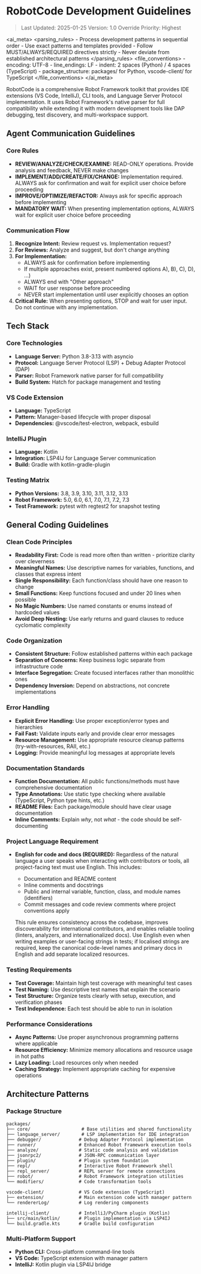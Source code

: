 # RobotCode Development Guidelines

> Last Updated: 2025-01-25
> Version: 1.0
> Override Priority: Highest

<ai_meta>
  <parsing_rules>
    - Process development patterns in sequential order
    - Use exact patterns and templates provided
    - Follow MUST/ALWAYS/REQUIRED directives strictly
    - Never deviate from established architectural patterns
  </parsing_rules>
  <file_conventions>
    - encoding: UTF-8
    - line_endings: LF
    - indent: 2 spaces (Python) / 4 spaces (TypeScript)
    - package_structure: packages/ for Python, vscode-client/ for TypeScript
  </file_conventions>
</ai_meta>

RobotCode is a comprehensive Robot Framework toolkit that provides IDE extensions (VS Code, IntelliJ), CLI tools, and Language Server Protocol implementation. It uses Robot Framework's native parser for full compatibility while extending it with modern development tools like DAP debugging, test discovery, and multi-workspace support.

## Agent Communication Guidelines

### Core Rules

- **REVIEW/ANALYZE/CHECK/EXAMINE:** READ-ONLY operations. Provide analysis and feedback, NEVER make changes
- **IMPLEMENT/ADD/CREATE/FIX/CHANGE:** Implementation required. ALWAYS ask for confirmation and wait for explicit user choice before proceeding
- **IMPROVE/OPTIMIZE/REFACTOR:** Always ask for specific approach before implementing
- **MANDATORY WAIT:** When presenting implementation options, ALWAYS wait for explicit user choice before proceeding

### Communication Flow

1. **Recognize Intent:** Review request vs. Implementation request?
2. **For Reviews:** Analyze and suggest, but don't change anything
3. **For Implementation:**
   - ALWAYS ask for confirmation before implementing
   - If multiple approaches exist, present numbered options A), B), C), D), ...)
   - ALWAYS end with "Other approach"
   - WAIT for user response before proceeding
   - NEVER start implementation until user explicitly chooses an option
4. **Critical Rule:** When presenting options, STOP and wait for user input. Do not continue with any implementation.

## Tech Stack

### Core Technologies
- **Language Server:** Python 3.8-3.13 with asyncio
- **Protocol:** Language Server Protocol (LSP) + Debug Adapter Protocol (DAP)
- **Parser:** Robot Framework native parser for full compatibility
- **Build System:** Hatch for package management and testing

### VS Code Extension
- **Language:** TypeScript
- **Pattern:** Manager-based lifecycle with proper disposal
- **Dependencies:** @vscode/test-electron, webpack, esbuild

### IntelliJ Plugin
- **Language:** Kotlin
- **Integration:** LSP4IJ for Language Server communication
- **Build:** Gradle with kotlin-gradle-plugin

### Testing Matrix
- **Python Versions:** 3.8, 3.9, 3.10, 3.11, 3.12, 3.13
- **Robot Framework:** 5.0, 6.0, 6.1, 7.0, 7.1, 7.2, 7.3
- **Test Framework:** pytest with regtest2 for snapshot testing

## General Coding Guidelines

### Clean Code Principles
- **Readability First:** Code is read more often than written - prioritize clarity over cleverness
- **Meaningful Names:** Use descriptive names for variables, functions, and classes that express intent
- **Single Responsibility:** Each function/class should have one reason to change
- **Small Functions:** Keep functions focused and under 20 lines when possible
- **No Magic Numbers:** Use named constants or enums instead of hardcoded values
- **Avoid Deep Nesting:** Use early returns and guard clauses to reduce cyclomatic complexity

### Code Organization
- **Consistent Structure:** Follow established patterns within each package
- **Separation of Concerns:** Keep business logic separate from infrastructure code
- **Interface Segregation:** Create focused interfaces rather than monolithic ones
- **Dependency Inversion:** Depend on abstractions, not concrete implementations

### Error Handling
- **Explicit Error Handling:** Use proper exception/error types and hierarchies
- **Fail Fast:** Validate inputs early and provide clear error messages
- **Resource Management:** Use appropriate resource cleanup patterns (try-with-resources, RAII, etc.)
- **Logging:** Provide meaningful log messages at appropriate levels

### Documentation Standards
- **Function Documentation:** All public functions/methods must have comprehensive documentation
- **Type Annotations:** Use static type checking where available (TypeScript, Python type hints, etc.)
- **README Files:** Each package/module should have clear usage documentation
- **Inline Comments:** Explain *why*, not *what* - the code should be self-documenting

### Project Language Requirement
- **English for code and docs (REQUIRED):** Regardless of the natural language a user speaks when interacting with contributors or tools, all project-facing text must use English. This includes:
  - Documentation and README content
  - Inline comments and docstrings
  - Public and internal variable, function, class, and module names (identifiers)
  - Commit messages and code review comments where project conventions apply

  This rule ensures consistency across the codebase, improves discoverability for international contributors, and enables reliable tooling (linters, analyzers, and internationalized docs). Use English even when writing examples or user-facing strings in tests; if localised strings are required, keep the canonical code-level names and primary docs in English and add separate localized resources.

### Testing Requirements
- **Test Coverage:** Maintain high test coverage with meaningful test cases
- **Test Naming:** Use descriptive test names that explain the scenario
- **Test Structure:** Organize tests clearly with setup, execution, and verification phases
- **Test Independence:** Each test should be able to run in isolation

### Performance Considerations
- **Async Patterns:** Use proper asynchronous programming patterns where applicable
- **Resource Efficiency:** Minimize memory allocations and resource usage in hot paths
- **Lazy Loading:** Load resources only when needed
- **Caching Strategy:** Implement appropriate caching for expensive operations

## Architecture Patterns

### Package Structure
```
packages/
├── core/                   # Base utilities and shared functionality
├── language_server/        # LSP implementation for IDE integration
├── debugger/              # Debug Adapter Protocol implementation
├── runner/                # Enhanced Robot Framework execution tools
├── analyze/               # Static code analysis and validation
├── jsonrpc2/              # JSON-RPC communication layer
├── plugin/                # Plugin system foundation
├── repl/                  # Interactive Robot Framework shell
├── repl_server/           # REPL server for remote connections
├── robot/                 # Robot Framework integration utilities
└── modifiers/             # Code transformation tools

vscode-client/             # VS Code extension (TypeScript)
├── extension/             # Main extension code with manager pattern
└── rendererLog/           # Log rendering components

intellij-client/           # IntelliJ/PyCharm plugin (Kotlin)
├── src/main/kotlin/       # Plugin implementation via LSP4IJ
└── build.gradle.kts       # Gradle build configuration
```

### Multi-Platform Support
- **Python CLI:** Cross-platform command-line tools
- **VS Code:** TypeScript extension with manager pattern
- **IntelliJ:** Kotlin plugin via LSP4IJ bridge
